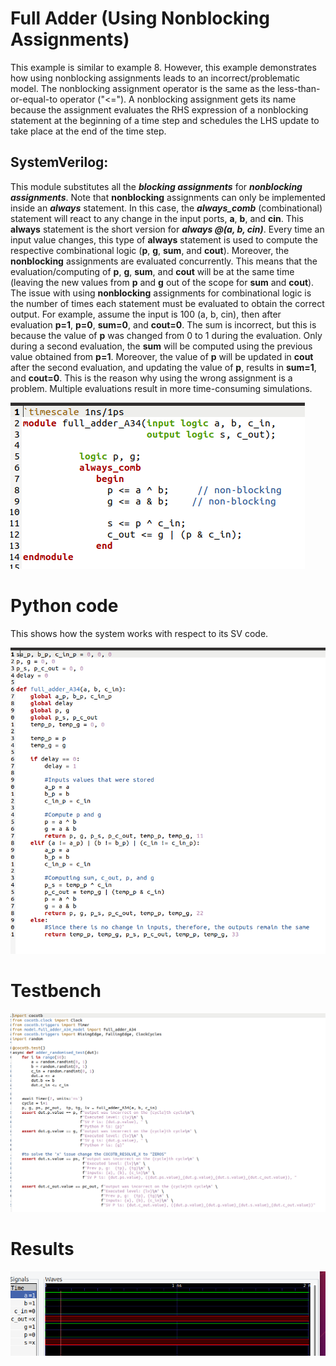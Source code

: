# Full Adder (Using Nonblocking Assignments)

This example is similar to example 8. However, this example demonstrates how using nonblocking assignments leads to an incorrect/problematic model. The nonblocking assignment operator is the same as the less-than-or-equal-to operator ("<="). A nonblocking assignment gets its name because the assignment evaluates the RHS expression of a nonblocking statement at the beginning of a time step and schedules the LHS update to take place at the end of the time step.


## SystemVerilog:

This module substitutes all the ***blocking assignments*** for ***nonblocking assignments***. Note that **nonblocking** assignments can only be implemented inside an ***always*** statement. In this case, the ***always_comb*** (combinational) statement will react to any change in the input ports, **a**, **b**, and **cin**. This **always** statement is the short version for ***always @(a, b, cin)***. Every time an input value changes, this type of **always** statement is used to compute the respective combinational logic (**p**, **g**, **sum**, and **cout**). Moreover, the **nonblocking** assignments are evaluated concurrently. This means that the evaluation/computing of **p**, **g**, **sum**, and **cout** will be at the same time (leaving the new values from **p** and **g** out of the scope for **sum** and **cout**). The issue with using **nonblocking** assignments for combinational logic is the number of times each statement must be evaluated to obtain the correct output. For example, assume the input is 100 (a, b, cin), then after evaluation **p=1**, **p=0**, **sum=0**, and **cout=0**.  The sum is incorrect, but this is because the value of **p** was changed from 0 to 1 during the evaluation. Only during a second evaluation, the **sum** will be computed using the previous value obtained from **p=1**. Moreover, the value of **p** will be updated in **cout** after the second evaluation, and updating the value of **p**, results in **sum=1**, and **cout=0**. This is the reason why using the wrong assignment is a problem. Multiple evaluations result in more time-consuming simulations.


![img](/Img/FA4_32.png)


# Python code
This shows how the system works with respect to its SV code.

![img](/Img/FA2_32.png)

# Testbench

![img](/Img/FA3_32.png)

# Results

![img](/Img/FA1_32.png)
